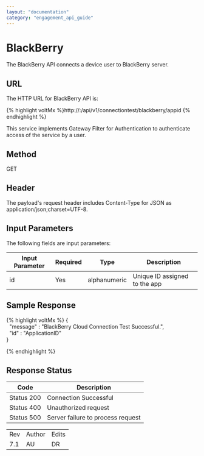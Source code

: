 ```yaml
---
layout: "documentation"
category: "engagement_api_guide"
---
```

                            


BlackBerry
==========

The BlackBerry API connects a device user to BlackBerry server.

URL
---

The HTTP URL for BlackBerry API is:

{% highlight voltMx %}http://<host>:<port>/api/v1/connectiontest/blackberry/appid
{% endhighlight %}

This service implements Gateway Filter for Authentication to authenticate access of the service by a user.

Method
------

GET

Header
------

The payload's request header includes Content-Type for JSON as application/json;charset=UTF-8.

Input Parameters
----------------

The following fields are input parameters:

  
| Input Parameter | Required | Type | Description |
| --- | --- | --- | --- |
| id | Yes | alphanumeric | Unique ID assigned to the app |

Sample Response
---------------

{% highlight voltMx %}                {  
  "message" : "BlackBerry Cloud Connection Test Successful.",  
  "id" : "ApplicationID"  
}  

{% endhighlight %}

Response Status
---------------

  
| Code | Description |
| --- | --- |
| Status 200 | Connection Successful |
| Status 400 | Unauthorized request |
| Status 500 | Server failure to process request |

<table class="TableStyle-RevisionTable" cellspacing="0" style="margin-left: 0;margin-right: auto;mc-table-style: url('../Resources/TableStyles/RevisionTable.css');" data-mc-conditions="Default.HTML"><colgroup><col class="TableStyle-RevisionTable-Column-Column1"> <col class="TableStyle-RevisionTable-Column-Column1"> <col class="TableStyle-RevisionTable-Column-Column1"></colgroup><tbody><tr class="TableStyle-RevisionTable-Body-Body1"><td class="TableStyle-RevisionTable-BodyE-Column1-Body1">Rev</td><td class="TableStyle-RevisionTable-BodyE-Column1-Body1">Author</td><td class="TableStyle-RevisionTable-BodyD-Column1-Body1">Edits</td></tr><tr class="TableStyle-RevisionTable-Body-Body1"><td class="TableStyle-RevisionTable-BodyB-Column1-Body1">7.1</td><td class="TableStyle-RevisionTable-BodyB-Column1-Body1">AU</td><td class="TableStyle-RevisionTable-BodyA-Column1-Body1">DR</td></tr></tbody></table>

